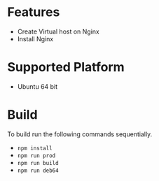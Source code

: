 # Features
- Create Virtual host on Nginx
- Install Nginx

# Supported Platform
- Ubuntu 64 bit

# Build
To build run the following commands sequentially.
- `npm install`
- `npm run prod`
- `npm run build`
- `npm run deb64`
